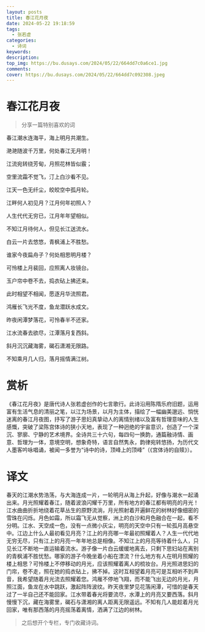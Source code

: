 ```yaml
---
layout: posts
title: 春江花月夜
date: 2024-05-22 19:18:59
tags:
  - 张若虚
categories:
  - 诗词
keywords:
description:
top_img: https://bu.dusays.com/2024/05/22/664dd7c0a6ce1.jpg
comments:
cover: https://bu.dusays.com/2024/05/22/664dd7c092308.jpeg
---
```


# 春江花月夜

> 分享一篇特别喜欢的词

春江潮水连海平，海上明月共潮生。

滟滟随波千万里，何处春江无月明！

江流宛转绕芳甸，月照花林皆似霰；

空里流霜不觉飞，汀上白沙看不见。

江天一色无纤尘，皎皎空中孤月轮。

江畔何人初见月？江月何年初照人？

人生代代无穷已，江月年年望相似。

不知江月待何人，但见长江送流水。

白云一片去悠悠，青枫浦上不胜愁。

谁家今夜扁舟子？何处相思明月楼？

可怜楼上月裴回，应照离人妆镜台。

玉户帘中卷不去，捣衣砧上拂还来。

此时相望不相闻，愿逐月华流照君。

鸿雁长飞光不度，鱼龙潜跃水成文。

昨夜闲潭梦落花，可怜春半不还家。

江水流春去欲尽，江潭落月复西斜。

斜月沉沉藏海雾，碣石潇湘无限路。

不知乘月几人归，落月摇情满江树。

# 赏析

《春江花月夜》是唐代诗人张若虚创作的七言歌行。此诗沿用陈隋乐府旧题，运用富有生活气息的清丽之笔，以江为场景，以月为主体，描绘了一幅幽美邈远、惝恍迷离的春江月夜图，抒写了游子思妇真挚动人的离情别绪以及富有哲理意味的人生感慨，突破了梁陈宫体诗的狭小天地，表现了一种迥绝的宇宙意识，创造了一个深沉、寥廓、宁静的艺术境界。全诗共三十六句，每四句一换韵，通篇融诗情、画意、哲理为一体，意境空明，想象奇特，语言自然隽永，韵律宛转悠扬，为历代文人墨客吟咏唱诵，被闻一多誉为“诗中的诗，顶峰上的顶峰”（《宫体诗的自赎》）。

# 译文

春天的江潮水势浩荡，与大海连成一片，一轮明月从海上升起，好像与潮水一起涌出来。月光照耀着春江，随着波浪闪耀千万里，所有地方的春江都有明亮的月光！江水曲曲折折地绕着花草丛生的原野流淌，月光照射着开遍鲜花的树林好像细密的雪珠在闪烁。月色如霜，所以霜飞无从觉察，洲上的白沙和月色融合在一起，看不分明。江水、天空成一色，没有一点微小灰尘，明亮的天空中只有一轮孤月高悬空中。江边上什么人最初看见月亮？江上的月亮哪一年最初照耀着人？人生一代代地无穷无尽，只有江上的月亮一年年地总是相像。不知江上的月亮等待着什么人，只见长江不断地一直运输着流水。游子像一片白云缓缓地离去，只剩下思妇站在离别的青枫浦不胜忧愁。哪家的游子今晚坐着小船在漂流？什么地方有人在明月照耀的楼上相思？可怜楼上不停移动的月光，应该照耀着离人的梳妆台。月光照进思妇的门帘，卷不走，照在她的捣衣砧上，拂不掉。这时互相望着月亮可是互相听不到声音，我希望随着月光流去照耀着您。鸿雁不停地飞翔，而不能飞出无边的月光，月照江面，鱼龙在水中跳跃，激起阵阵波纹。昨天夜里梦见花落闲潭，可惜的是春天过了一半自己还不能回家。江水带着春光将要流尽，水潭上的月亮又要西落。斜月慢慢下沉，藏在海雾里，碣石与潇湘的离人距离无限遥远。不知有几人能趁着月光回家，唯有那西落的月亮摇荡着离情，洒满了江边的树林。

> 之后想开个专栏，专门收藏诗词。


